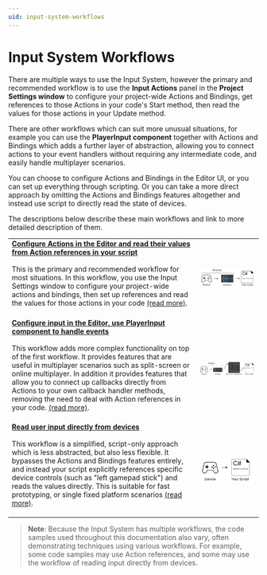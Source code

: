 ```yaml
---
uid: input-system-workflows
---
```


# Input System Workflows

There are multiple ways to use the Input System, however the primary and recommended workflow is to use the **Input Actions** panel in the **Project Settings window** to configure your project-wide Actions and Bindings, get references to those Actions in your code's Start method, then read the values for those actions in your Update method.

There are other workflows which can suit more unusual situations, for example you can use the **PlayerInput component** together with Actions and Bindings which adds a further layer of abstraction, allowing you to connect actions to your event handlers without requiring any intermediate code, and easily handle multiplayer scenarios.

You can choose to configure Actions and Bindings in the Editor UI, or you can set up everything through scripting. Or you can take a more direct approach by omitting the Actions and Bindings features altogether and instead use script to directly read the state of devices.

The descriptions below describe these main workflows and link to more detailed description of them.


|   |   |
|---|---|
|[**Configure Actions in the Editor and read their values from Action references in your script**](Workflow-ProjectWideActions.html)<br/><br/>This is the primary and recommended workflow for most situations. In this workflow, you use the Input Settings window to configure your project-wide actions and bindings, then set up references and read the values for those actions in your code [(read more)](Workflow-ProjectWideActions.html).<br/><br/>|![image alt text](Images/Workflow-Actions.png)|
|[**Configure input in the Editor, use PlayerInput component to handle events**](Workflow-PlayerInput.html)<br/><br/>This workflow adds more complex functionality on top of the first workflow. It provides features that are useful in multiplayer scenarios such as split-screen or online multiplayer. In addition it provides features that allow you to connect up callbacks directly from Actions to your own callback handler methods, removing the need to deal with Action references in your code. [(read more)](Workflow-PlayerInput.html).<br/><br/>|![image alt text](Images/Workflow-PlayerInput.png)|
|[**Read user input directly from devices**](Workflow-Direct.html)<br/><br/>This workflow is a simplified, script-only approach which is less abstracted, but also less flexible. It bypasses the Actions and Bindings features entirely, and instead your script explicitly references specific device controls (such as "left gamepad stick") and reads the values directly. This is suitable for fast prototyping, or single fixed platform scenarios [(read more)](Workflow-Direct.html).<br/><br/>|![image alt text](Images/Workflow-Direct.png)|



> **Note**: Because the Input System has multiple workflows, the code samples used throughout this documentation also vary, often demonstrating techniques using various workflows. For example, some code samples may use Action references, and some may use the workflow of reading input directly from devices.
